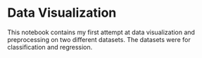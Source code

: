 # Data Visualization

This notebook contains my first attempt at data visualization and preprocessing on two different datasets. 
The datasets were for classification and regression.

